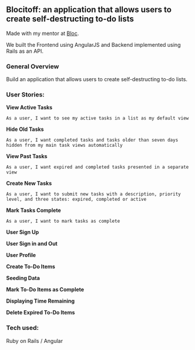 ## Blocitoff: an application that allows users to create self-destructing to-do lists

Made with my mentor at [Bloc](http://bloc.io).

We built the Frontend using AngularJS and Backend implemented using Rails as an API.


### General Overview

Build an application that allows users to create self-destructing to-do lists.


### User Stories:

**View Active Tasks**

    As a user, I want to see my active tasks in a list as my default view

**Hide Old Tasks**

    As a user, I want completed tasks and tasks older than seven days hidden from my main task views automatically

**View Past Tasks**

    As a user, I want expired and completed tasks presented in a separate view

**Create New Tasks**

    As a user, I want to submit new tasks with a description, priority level, and three states: expired, completed or active

**Mark Tasks Complete**

    As a user, I want to mark tasks as complete

**User Sign Up**

**User Sign in and Out**

**User Profile**

**Create To-Do Items**

**Seeding Data**

**Mark To-Do Items as Complete**

**Displaying Time Remaining**

**Delete Expired To-Do Items**


### Tech used:

  Ruby on Rails / Angular
